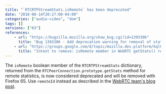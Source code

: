 ```yaml
---
title: "`RTCRTPStreamStats.isRemote` has been deprecated"
date: "2018-08-14T20:27:00-04:00"
categories: ["audio-video", "dom"]
tags: []
versions: ["63"]
references:
    - url: "https://bugzilla.mozilla.org/show_bug.cgi?id=1393306"
      title: "Bug 1393306 - Add deprecation warning for removal of stat.isRemote in 65."
    - url: "https://groups.google.com/d/topic/mozilla.dev.platform/kqlQzADXbng/discussion"
      title: "Intent to remove: isRemote member in WebRTC getStats() results"
---
```

The `isRemote` boolean member of the `RTCRTPStreamStats` dictionary, returned from the `RTCPeerConnection.prototype.getStats` method for remote statistics, is now considered deprecated and will be removed with Firefox 65. Use `remoteId` instead as described in the [WebRTC team's blog post](https://blog.mozilla.org/webrtc/getstats-isremote-65/).
